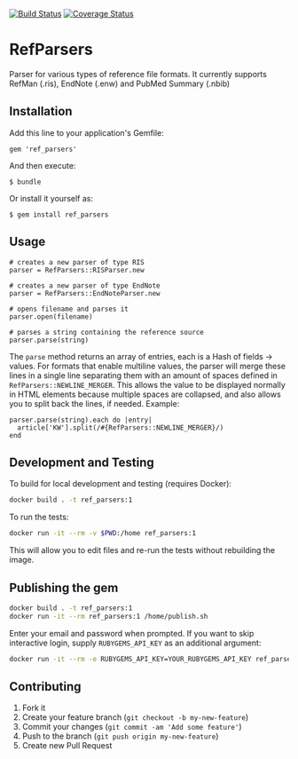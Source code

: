 [![Build Status](https://travis-ci.org/rayyansys/ref_parsers.svg?branch=master)](https://travis-ci.org/rayyansys/ref_parsers)
[![Coverage Status](https://coveralls.io/repos/github/rayyansys/ref_parsers/badge.svg?branch=master)](https://coveralls.io/github/rayyansys/ref_parsers?branch=master)

# RefParsers

Parser for various types of reference file formats. It currently supports RefMan (.ris), EndNote (.enw) and PubMed Summary (.nbib)

## Installation

Add this line to your application's Gemfile:

    gem 'ref_parsers'

And then execute:

    $ bundle

Or install it yourself as:

    $ gem install ref_parsers

## Usage

    # creates a new parser of type RIS
    parser = RefParsers::RISParser.new

    # creates a new parser of type EndNote
    parser = RefParsers::EndNoteParser.new

    # opens filename and parses it
    parser.open(filename)

    # parses a string containing the reference source
    parser.parse(string)

The `parse` method returns an array of entries, each is a Hash of fields -> values.
For formats that enable multiline values, the parser will merge these lines in a single line
separating them with an amount of spaces defined in `RefParsers::NEWLINE_MERGER`.
This allows the value to be displayed normally in HTML elements because multiple spaces are collapsed,
and also allows you to split back the lines, if needed. Example:

    parser.parse(string).each do |entry|
      article['KW'].split(/#{RefParsers::NEWLINE_MERGER}/)
    end

## Development and Testing

To build for local development and testing (requires Docker):

```bash
docker build . -t ref_parsers:1
```

To run the tests:

```bash
docker run -it --rm -v $PWD:/home ref_parsers:1
```

This will allow you to edit files and re-run the tests without rebuilding
the image.

## Publishing the gem

```bash
docker build . -t ref_parsers:1
docker run -it --rm ref_parsers:1 /home/publish.sh
```

Enter your email and password when prompted. If you want to skip interactive
login, supply `RUBYGEMS_API_KEY` as an additional argument:

```bash
docker run -it --rm -e RUBYGEMS_API_KEY=YOUR_RUBYGEMS_API_KEY ref_parsers:1 /home/publish.sh
```

## Contributing

1. Fork it
2. Create your feature branch (`git checkout -b my-new-feature`)
3. Commit your changes (`git commit -am 'Add some feature'`)
4. Push to the branch (`git push origin my-new-feature`)
5. Create new Pull Request
